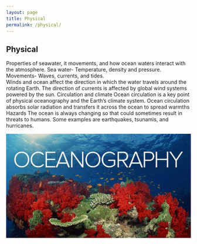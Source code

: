```yaml
---
layout: page
title: Physical
permalink: /physical/
---
```


<h2> Physical </h2>

Properties of seawater, it movements, and how ocean waters interact with the atmosphere. 
Sea water- Temperature, density and pressure.
Movements-  Waves, currents, and tides.   
    Winds and ocean affect the direction in which the water travels around the rotating Earth. 
    The direction of currents is affected by global wind systems powered by the sun. 
Circulation and climate 
    Ocean circulation is a key point of physical oceanography and the Earth’s climate system. 
    Ocean circulation absorbs solar radiation and transfers it across the ocean to spread warmths
Hazards 
    The ocean is always changing so that could sometimes result in threats to humans. 
    Some examples are earthquakes, tsunamis, and hurricanes. 
    

<img src="/../images/oceanography.jpg">
    

